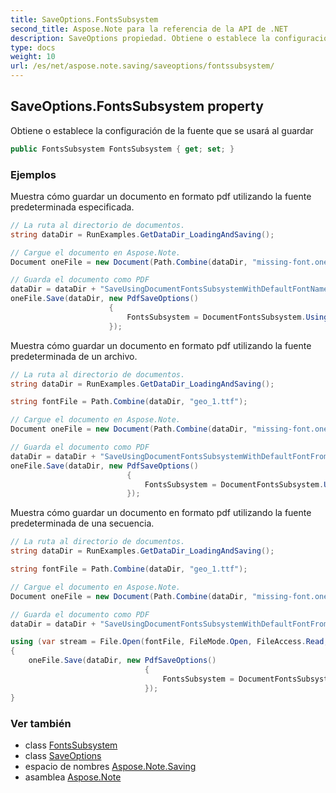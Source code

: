 ```yaml
---
title: SaveOptions.FontsSubsystem
second_title: Aspose.Note para la referencia de la API de .NET
description: SaveOptions propiedad. Obtiene o establece la configuración de la fuente que se usará al guardar
type: docs
weight: 10
url: /es/net/aspose.note.saving/saveoptions/fontssubsystem/
---
```

## SaveOptions.FontsSubsystem property

Obtiene o establece la configuración de la fuente que se usará al guardar

```csharp
public FontsSubsystem FontsSubsystem { get; set; }
```

### Ejemplos

Muestra cómo guardar un documento en formato pdf utilizando la fuente predeterminada especificada.

```csharp
// La ruta al directorio de documentos.
string dataDir = RunExamples.GetDataDir_LoadingAndSaving();

// Cargue el documento en Aspose.Note.
Document oneFile = new Document(Path.Combine(dataDir, "missing-font.one"));

// Guarda el documento como PDF
dataDir = dataDir + "SaveUsingDocumentFontsSubsystemWithDefaultFontName_out.pdf";
oneFile.Save(dataDir, new PdfSaveOptions() 
                      {
                          FontsSubsystem = DocumentFontsSubsystem.UsingDefaultFont("Times New Roman")
                      });
```

Muestra cómo guardar un documento en formato pdf utilizando la fuente predeterminada de un archivo.

```csharp
// La ruta al directorio de documentos.
string dataDir = RunExamples.GetDataDir_LoadingAndSaving();

string fontFile = Path.Combine(dataDir, "geo_1.ttf");

// Cargue el documento en Aspose.Note.
Document oneFile = new Document(Path.Combine(dataDir, "missing-font.one"));

// Guarda el documento como PDF
dataDir = dataDir + "SaveUsingDocumentFontsSubsystemWithDefaultFontFromFile_out.pdf";
oneFile.Save(dataDir, new PdfSaveOptions()
                          {
                              FontsSubsystem = DocumentFontsSubsystem.UsingDefaultFontFromFile(fontFile)
                          });
```

Muestra cómo guardar un documento en formato pdf utilizando la fuente predeterminada de una secuencia.

```csharp
// La ruta al directorio de documentos.
string dataDir = RunExamples.GetDataDir_LoadingAndSaving();

string fontFile = Path.Combine(dataDir, "geo_1.ttf");

// Cargue el documento en Aspose.Note.
Document oneFile = new Document(Path.Combine(dataDir, "missing-font.one"));

// Guarda el documento como PDF
dataDir = dataDir + "SaveUsingDocumentFontsSubsystemWithDefaultFontFromStream_out.pdf";

using (var stream = File.Open(fontFile, FileMode.Open, FileAccess.Read, FileShare.Read))
{
    oneFile.Save(dataDir, new PdfSaveOptions()
                              {
                                  FontsSubsystem = DocumentFontsSubsystem.UsingDefaultFontFromStream(stream)
                              });
}
```

### Ver también

* class [FontsSubsystem](../../../aspose.note.fonts/fontssubsystem/)
* class [SaveOptions](../)
* espacio de nombres [Aspose.Note.Saving](../../saveoptions/)
* asamblea [Aspose.Note](../../../)


